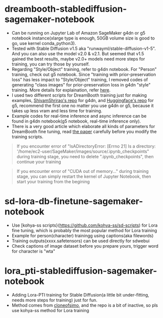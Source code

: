 # dreambooth-stablediffusion-sagemaker-notebook  
 
* Can be running on Jupyter Lab of Amazon SageMaker g4dn or g5 notebook instance(xlarge type is enough, 50GB volume size is good to go, use kernel conda_python3).  
* Tested with Stable Diffusion v1.5 aka "runwayml/stable-diffusion-v1-5". And you can also use the model v2.0 & v2.1. But seemed that v1.5 gained the best results, maybe v2.0+ models need more steps for training, you can try those by yourself.  
* Regarding "Style/Object" training, refer to g4dn notebook. For "Person" training, check out g5 notebook. Since "training with prior-preservation loss" has less impact to "Style/Object" training, I removed codes of generating "class images" for prior-preservation loss in g4dn "style" training. More details for explaination, refer [here](https://github.com/huggingface/diffusers/tree/main/examples/dreambooth#training-with-prior-preservation-loss).  
* I used two different scripts for DreamBooth training just for making examples, [ShivamShrirao's repo](https://github.com/ShivamShrirao/diffusers/tree/main/examples/dreambooth) for g4dn, and [Huggingface's repo](https://github.com/huggingface/diffusers/tree/main/examples/dreambooth) for g5, recommend the first one no matter you use g4dn or g5, because it takes up less vram and less time for training.
* Example codes for real-time inference and async inference can be found in g4dn notebook(g5 notebook, real-time inference only).  
* There is a very good article which elaborate all kinds of parameters for DreamBooth fine tuning, read [the paper](https://github.com/d8ahazard/sd_dreambooth_extension/discussions/547) carefully before you modify the training scripts.

> If you encounter error of "IsADirectoryError: [Errno 21] Is a directory: '/home/ec2-user/SageMaker/images/source/.ipynb_checkpoints" during training stage, you need to delete ".ipynb_checkpoints", then continue your training  

> If you encounter error of "CUDA out of memory..." during training stage, you can simply restart the kernel of Jupyter Notebook, then start your training from the begining  

# sd-lora-db-finetune-sagemaker-notebook 
* Use [kohya-ss scripts}(https://github.com/kohya-ss/sd-scripts) for Lora fine tuning, which is probably the most popular method for Lora training
* Example for person(character) trainingg using captions(aka filewords)
* Training outputs(xxxx.safetensors) can be used directly for sdwebui
* Check captions of image dataset before you prepare yours, trigger word for character is "wta"

# lora_pti-stablediffusion-sagemaker-notebook  
* Adding Lora-PTI training for Stable Diffusion(a little bit under-fitting, needs more steps for training) just for fun. 
* Method comes from [cloneofsimo](https://github.com/cloneofsimo/lora), and the repo is a bit of inactive, so pls use kohya-ss method for Lora training

